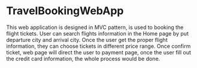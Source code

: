 # TravelBookingWebApp

This web application is designed in MVC pattern, is used to booking the flight tickets. User can search flights information in the Home page by put departure city and arrival city. Once the user get the proper flight information, they can choose tickets in different price range. Once confirm ticket, web page will direct the user to payment page, once the user fill out the credit card information, the whole process would be done.
